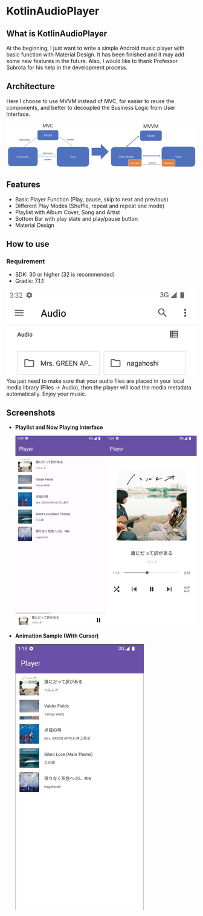 # KotlinAudioPlayer

## What is KotlinAudioPlayer

At the beginning, I just want to write a simple Android music player with basic function with Material Design. It has been finished and it may add some new features in the future. Also, I would like to thank Professor Subrota for his help in the development process.

## Architecture

Here I choose to use MVVM instead of MVC, for easier to reuse the components, and better to decoupled the Business Logic from User Interface.

![MVVM](img/MVVM.png)

## Features

-   Basic Player Function (Play, pause, skip to next and previous)
-   Different Play Modes (Shuffle, repeat and repeat one mode)
-   Playlist with Album Cover, Song and Artist
-   Bottom Bar with play state and play/pause button
-   Material Design

## How to use

### Requirement

-   SDK: 30 or higher (32 is recommended)
-   Gradle: 7.1.1

![library](img/library.png)
You just need to make sure that your audio files are placed in your local media library (Files -> Audio), then the player will load the media metadata automatically. Enjoy your music.

## Screenshots

-   **Playlist and Now Playing interface**

    ![player](img/player.JPG)

-   **Animation Sample (With Cursor)**

    ![sample1](img/sample1.gif)